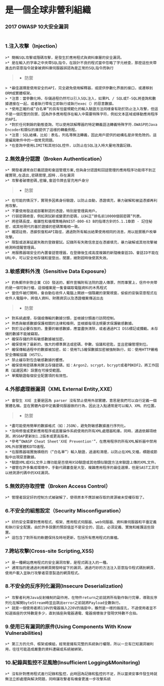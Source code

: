 # 是一個全球非營利組織

### 2017 OWASP 10大安全漏洞
```
```
### 1.注入攻擊（Injection）
```
>* 簡稱SQL攻擊或隱碼攻擊，是發生於應用程式與資料庫層的安全漏洞。
>* 是在輸入的字串之中夾帶SQL指令，在設計不良的程式當中忽略了字元檢查，那麼這些夾帶進去的惡意指令就會被資料庫伺服器誤認為是正常的SQL指令而執行
```

>* 防禦

```
> *最佳選擇是使用安全的API，完全避免使用解釋器，或提供參數化界面的接口，或遷移到ORM或實體框架。
> *注意：當參數化時，存儲過程仍然可以引入SQL注入，如果PL / SQL或T-SQL將查詢和數據連接在一起，或者執行帶有立即執行或執行exec（）的惡意數據。
> *使用正確的或“白名單”的具有恰當規範化的輸入驗證方法同樣會有助於防止注入攻擊，但這不是一個完整的防禦，因為許多應用程序在輸入中需要特殊字符，例如文本區域或移動應用程序的API。
> *對於任何剩餘的動態查詢，可以使用該解釋器的特定轉義語法轉義特殊字符.OWASP的Java Encoder和類似的庫提供了這樣的轉義例程。
> *注意：SQL結構，比如：表名，列名等無法轉義，因此用戶提供的結構名是非常危險的。這是編寫軟件中的一個常見問題。
> *在查詢中使用LIMIT和其他SQL控件，以防止在SQL注入時大量地洩露記錄。
```
### 2.無效身分認證（Broken Authentication）
```
>* 開發者通常自訂義認證和會話管理方案,但與身分認證和回話管理的應用程序功能得不到正確實現,在退出,密碼管理,超時..存在漏洞
>* 攻擊者破壞密碼,密鑰,會話令牌去冒充用戶身分
```
>* 防禦

```
>* 在可能的情況下，實現多因素身份驗證，以防止自動，憑證填充，暴力破解和被盜憑據再利用攻擊。
>* 不要使用發送或部署默認的憑證，特別是管理員用戶。
>* 行弱密碼檢查，例如測試新或變更的密碼，以糾正“排名前10000個弱密碼“列表。
>* 將密碼長度，複雜性和循環策略與NIST-800-63 B的指導方針的5.1.1章節 - 記住秘密，或其他現代的基於證據的密碼策略相一致。
>* 確認註冊，憑據恢復和API路徑，通過對所有輸出結果使用相同的消息，用以抵禦賬戶枚舉攻擊。
>* 限製或逐漸延遲失敗的登錄嘗試。記錄所有失敗信息並在憑據填充，暴力破解或其他攻擊被檢測時提醒管理員。
>* 用服務器端安全的內置會話管理器，在登錄後生成高度複雜的新隨機會話ID。會話ID不能在URL中，可以安全地存儲和當登出，閒置，絕對超時後使其失效。
```

### 3.敏感資料外洩（Sensitive Data Exposure）
```
>* 釣魚郵件針對企業 CEO 發送的，郵件宣稱附有法院的證人傳票，然而事實上，信件中夾帶的是一個可執行檔，這個檔案是一隻會竊取電腦資料的木馬程式
>* 當信件被打開時，會自動在收件人電腦上開啟一個隱藏的瀏覽視窗，偷偷的安裝惡意程式在收件人電腦中，將個人資料、財務資訊以及憑證檔案傳送出去
```

>* 防禦

```
>* 對系統處理，存儲或傳輸的數據分類，並根據分類進行訪問控制。
>* 熟悉與敏感數據保護相關的法律和條例，並根據每項法規要求保護敏感數據。
>* 對於沒必要存放的，重要的敏感數據，應當盡快清除，或者通過PCI DSS標記或攔截。未存儲的數據不能被竊取。
>* 確保存儲的所有敏感數據被加密。
>* 確保使用了最新的，強大的標準算法或密碼，參數，協議和密匙，並且密鑰管理到位。
>* 確保傳輸過程中的數據被加密，如：使用TLS確保數據加密被強制執行，如：使用HTTP嚴格安全傳輸協議（HSTS）。
>* 禁止緩存對包含敏感數據的響應。
>* 確保使用密碼專用算法存儲密碼，如：Argon2，scrypt，bcrypt或者PBKDF2。將工作因素（延遲因素）設置在可接受範圍。
>* 單獨驗證每個安全配置項的有效性。
```
### 4.外部處理器漏洞（XML External Entity,XXE）
```
>* 會發生 XXE 主要是因為 parser 沒有禁止使用外部實體，意思是我們可以自行定義一個實體名稱，並在實體內容中定義要伺服器做的行為，因此注入點通常是可以輸入 XML 的位置。
```

>* 防禦

```
> *盡可能使用簡單的數據格式（如：JSON），避免對敏感數據進行序列化。
> *及時修復或更新應用程序或底層操作系統使用的所有XML處理器和庫。同時，通過依賴項檢測，將SOAP更新到1.2版本或更高版本。
> *參考“OWASP Cheat Sheet'XXE Prevention'”，在應用程序的所有XML解析器中禁用XML外部實體和DTD進程。
> *在服務器端實施積極的（“白名單”）輸入驗證，過濾和清理，以防止在XML文檔，標題或節點中出現惡意數據。
> *驗證XML或XSL文件上傳功能是否使用XSD驗證或其他類似驗證方法來驗證上傳的XML文件。
> *儘管在許多集成環境中，手動代碼審查是大型，複雜應用程序的最佳選擇，但是SAST工具可以檢測源代碼中的XXE漏洞。

```

### 5.無效的存取控管（Broken Access Control）
```
>* 管理者設定好的控制方式被破解了，使得原本不應該被存取的資源被未受權存取了。
```
### 6.不安全的組態設定（Security Misconfiguration）
```
>* 好的安全需要對應用程式、框架、應用程式伺服器、web伺服器、資料庫伺服器和平臺定義和執行安全配置。由於許多設置的預設值並不是安全的，因此，必須定義、實施和維護這些設置。
>* 這包含了對所有的軟體保持及時地更新，包括所有應用程式的庫檔。
```
### 7.跨站攻擊(Cross-site Scripting,XSS)
```
>* 是一種網站應用程式的安全漏洞攻擊，是程式碼注入的一種。
>* 通常指的是通過利用網頁開發時留下的漏洞，通過巧妙的方法注入惡意指令程式碼到網頁，使用戶載入並執行攻擊者惡意製造的網頁程式。
```
### 8.不安全的反序列化漏洞(Insecure Deserialization)
```
>* 攻擊者利用Java反射機制的副作用，在物件return之前就將所有動作執行完畢，導致反序列化在解開byteStream時並且跳出error之前就將Payload全數執行。
>* 就是一個使用者將110V的電器插入220V的插座中，雖然是一樣的插座孔，不過使用者並不知道插座的伏特數是多少，直到插座與電器通電、電器燒壞後才發現伏特數不合拍。
```
### 9.使用已有漏洞的原件(Using Components With Know Vulnerabilities)
```
>* 第三方的元件、框架或模組，經常是擁有完整的系統執行權限，所以一旦有已知漏洞被利用，往往可能造成嚴重的資料遭竊或系統被綁架。
```
### 10.紀錄與監控不足風險(Insufficient Logging&Monitoring)
```
>* 沒有針對應用程式進行記錄和監控，此時因為記錄和監控的不足，所以當資安事件發生時就無法立即處理與解決問題，同時讓攻擊者有機會更進一步攻擊系統
```
